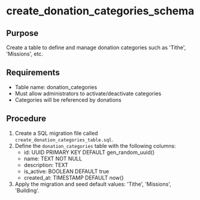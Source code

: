 # create_donation_categories_schema

## Purpose
Create a table to define and manage donation categories such as 'Tithe', 'Missions', etc.

## Requirements
- Table name: donation_categories
- Must allow administrators to activate/deactivate categories
- Categories will be referenced by donations

## Procedure
1. Create a SQL migration file called `create_donation_categories_table.sql`.
2. Define the `donation_categories` table with the following columns:
   - id: UUID PRIMARY KEY DEFAULT gen_random_uuid()
   - name: TEXT NOT NULL
   - description: TEXT
   - is_active: BOOLEAN DEFAULT true
   - created_at: TIMESTAMP DEFAULT now()
3. Apply the migration and seed default values: 'Tithe', 'Missions', 'Building'.
